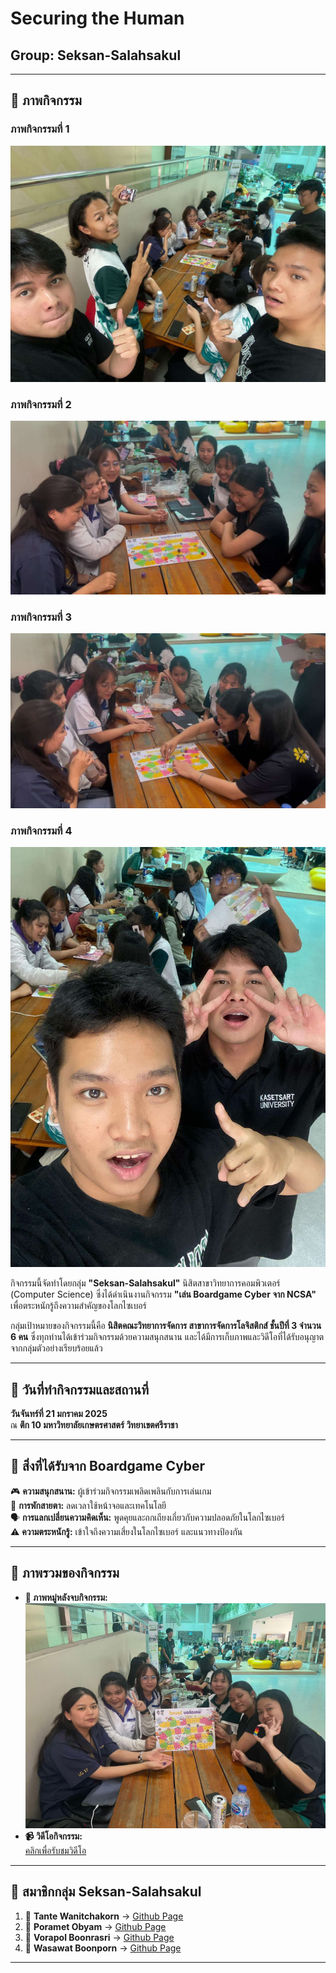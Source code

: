# **Securing the Human**  
## **Group:** Seksan-Salahsakul  

---

## **🌟 ภาพกิจกรรม**  
### **ภาพกิจกรรมที่ 1**  
![ภาพกิจกรรม 1](img/IMG_0494.jpeg)  

### **ภาพกิจกรรมที่ 2**  
![ภาพกิจกรรม 2](img/IMG_0497.jpeg)  

### **ภาพกิจกรรมที่ 3**  
![ภาพกิจกรรม 3](img/IMG_0496.jpeg)  

### **ภาพกิจกรรมที่ 4**  
![ภาพกิจกรรม 4](img/IMG_0495.jpeg)  

กิจกรรมนี้จัดทำโดยกลุ่ม **"Seksan-Salahsakul"** นิสิตสาขาวิทยาการคอมพิวเตอร์ (Computer Science) ซึ่งได้ดำเนินงานกิจกรรม **"เล่น Boardgame Cyber จาก NCSA"** เพื่อตระหนักรู้ถึงความสำคัญของโลกไซเบอร์  

กลุ่มเป้าหมายของกิจกรรมนี้คือ **นิสิตคณะวิทยาการจัดการ สาขาการจัดการโลจิสติกส์ ชั้นปีที่ 3 จำนวน 6 คน** ซึ่งทุกท่านได้เข้าร่วมกิจกรรมด้วยความสนุกสนาน และได้มีการเก็บภาพและวิดีโอที่ได้รับอนุญาตจากกลุ่มตัวอย่างเรียบร้อยแล้ว  

---

## **📅 วันที่ทำกิจกรรมและสถานที่**  
**วันจันทร์ที่ 21 มกราคม 2025**  
ณ **ตึก 10 มหาวิทยาลัยเกษตรศาสตร์ วิทยาเขตศรีราชา**  

---

## **📖 สิ่งที่ได้รับจาก Boardgame Cyber**  
🎮 **ความสนุกสนาน:** ผู้เข้าร่วมกิจกรรมเพลิดเพลินกับการเล่นเกม  
📴 **การพักสายตา:** ลดเวลาใช้หน้าจอและเทคโนโลยี  
🗣️ **การแลกเปลี่ยนความคิดเห็น:** พูดคุยและถกเถียงเกี่ยวกับความปลอดภัยในโลกไซเบอร์  
⚠️ **ความตระหนักรู้:** เข้าใจถึงความเสี่ยงในโลกไซเบอร์ และแนวทางป้องกัน  

---

## **🌈 ภาพรวมของกิจกรรม**  
- **📸 ภาพหมู่หลังจบกิจกรรม:**  
  ![ภาพรวมจบกิจกรรม](img/IMG_0499.jpeg)  
- **📹 วิดีโอกิจกรรม:**  
  [คลิกเพื่อรับชมวิดีโอ](https://youtu.be/jQjWgcT8QnA?si=njWl4ED7XrX26aYa)  

---

## **👥 สมาชิกกลุ่ม Seksan-Salahsakul**  
1. 🌟 **Tante Wanitchakorn** → [Github Page](https://huggies2003.github.io/Boardgame)  
2. 🌟 **Poramet Obyam** → [Github Page](https://poramet04.github.io/Boardgame)  
3. 🌟 **Vorapol Boonrasri** → [Github Page](https://Vorxp.github.io/boardgame)  
4. 🌟 **Wasawat Boonporn** → [Github Page](https://isnname.github.io/boardgame)  

---
